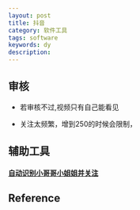 ```yaml
---
layout: post
title: 抖音
category: 软件工具
tags: software
keywords: dy
description: 
---
```


## 审核

* 若审核不过,视频只有自己能看见

* 关注太频繁，增到250的时候会限制，

## 辅助工具

#### [自动识别小哥哥小姐姐并关注](https://github.com/wangshub/Douyin-Bot)

## Reference

